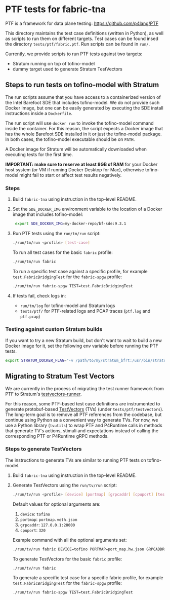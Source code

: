 <!-- Copyright 2020-present Open Networking Foundation -->
<!-- SPDX-License-Identifier: Apache-2.0 -->
# PTF tests for fabric-tna

PTF is a framework for data plane testing:
<https://github.com/p4lang/PTF>

This directory maintains the test case definitions (written in Python), as well
as scripts to run them on different targets. Test cases can be found insed the
directory `tests/ptf/fabric.ptf`. Run scripts can be found in `run/`.

Currently, we provide scripts to run PTF tests against two targets:
* Stratum running on top of tofino-model
* dummy target used to generate Stratum TestVectors

## Steps to run tests on tofino-model with Stratum

The run scripts assume that you have access to a containerized version of the
Intel Barefoot SDE that includes tofino-model. We do not provide such Docker
image, but one can be easily generated by executing the SDE install instructions
inside a `Dockerfile`.

The run script will use `docker run` to invoke the tofino-model command inside
the container. For this reason, the script expects a Docker image that has the
whole Barefoot SDE installed in it or just the tofino-model package. In both
cases, the tofino-model executable should be on `PATH`.

A Docker image for Stratum will be automatically downloaded when executing tests
for the first time.

**IMPORTANT: make sure to reserve at least 8GB of RAM** for your Docker host
system (or VM if running Docker Desktop for Mac), otherwise tofino-model might
fail to start or affect test results negatively.

### Steps

1. Build `fabric-tna` using instruction in the top-level README.

2. Set the `SDE_DOCKER_IMG` environment variable to the location of a Docker
   image that includes tofino-model:

   ```bash	
    export SDE_DOCKER_IMG=my-docker-repo/bf-sde:9.3.1
    ```

3. Run PTF tests using the `run/tm/run` script:

    ```bash
    ./run/tm/run <profile> [test-case]
    ```

    To run all test cases for the basic `fabric` profile:

    ```bash
    ./run/tm/run fabric
    ```

    To run a specific test case against a specific profile,
    for example `test.FabricBridgingTest` for the `fabric-spgw` profile:

    ```bash
    ./run/tm/run fabric-spgw TEST=test.FabricBridgingTest
    ```

4. If tests fail, check logs in:

   * `run/tm/log` for tofino-model and Stratum logs
   * `tests/ptf/` for PTF-related logs and PCAP traces (`ptf.log` and
     `ptf.pcap`)

### Testing against custom Stratum builds

If you want to try a new Stratum build, but don't want to wait to build a new
Docker image for it, set the following env variable before running the PTF
tests.

```bash
export STRATUM_DOCKER_FLAG="-v /path/to/my/stratum_bfrt:/usr/bin/stratum_bfrt"
```

## Migrating to Stratum Test Vectors

We are currently in the process of migrating the test runner framework from PTF
to Stratum's [testvectors-runner].

For this reason, some PTF-based test case definitions are instrumented
to generate protobuf-based [TestVectors] (TVs) (under `tests/ptf/testvectors`).
The long-term goal is to remove all PTF references from the codebase, but
continue using Python as a convenient way to generate TVs. For now, we use a
Python library (`tvutils`) to wrap PTF and P4Runtime calls in methods that
generate TV's actions, stimuli and expectations instead of calling the
corresponding PTF or P4Runtime gRPC methods.

### Steps to generate TestVectors

The instructions to generate TVs are similar to running PTF tests on tofino-model.

1. Build `fabric-tna` using instruction in the top-level README.

2. Generate TestVectors using the `run/tv/run` script:

    ```bash
    ./run/tv/run <profile> [device] [portmap] [grpcaddr] [cpuport] [test-case]
    ```
   Default values for optional arguments are:
   1. `device`: `tofino`
   2. `portmap`: `portmap.veth.json`
   3. `grpcaddr`: `127.0.0.1:28000`
   4. `cpuport`: `320`

   Example command with all the optional arguments set:

   ```bash
   ./run/tv/run fabric DEVICE=tofino PORTMAP=port_map.hw.json GRPCADDR=10.128.13.111:28000 CPUPORT=320 TEST=test.FabricBridgingTest
   ```

    To generate TestVectors for the basic `fabric` profile:

    ```bash
    ./run/tv/run fabric
    ```

    To generate a specific test case for a specific fabric profile,
    for example `test.FabricBridgingTest` for the `fabric-spgw` profile:

    ```bash
    ./run/tv/run fabric-spgw TEST=test.FabricBridgingTest
    ```

[testvectors-runner]: https://github.com/stratum/testvectors-runner
[TestVectors]: https://github.com/stratum/testvectors

